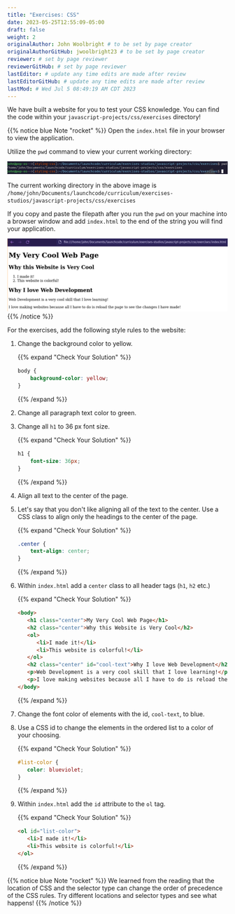 ```yaml
---
title: "Exercises: CSS"
date: 2023-05-25T12:55:09-05:00
draft: false
weight: 2
originalAuthor: John Woolbright # to be set by page creator
originalAuthorGitHub: jwoolbright23 # to be set by page creator
reviewer: # set by page reviewer
reviewerGitHub: # set by page reviewer
lastEditor: # update any time edits are made after review
lastEditorGitHub: # update any time edits are made after review
lastMod: # Wed Jul 5 08:49:19 AM CDT 2023
---
```


We have built a website for you to test your CSS knowledge. You can find the code within your `javascript-projects/css/exercises` directory!

{{% notice blue Note "rocket" %}}
Open the `index.html` file in your browser to view the application.

Utilize the `pwd` command to view your current working directory:

![Image of user entering the pwd to console](pictures/working-directory.png?classes=border)

The current working directory in the above image is `/home/john/Documents/launchcode/curriculum/exercises-studios/javascript-projects/css/exercises`

If you copy and paste the filepath after you run the `pwd` on your machine into a browser window and add `index.html` to the end of the string you will find your application.

![index-html file opened within browser window](pictures/index-html-browser.png?classes=border)
{{% /notice %}}

For the exercises, add the following style rules to the website:

1. Change the background color to yellow.

   {{% expand "Check Your Solution" %}}
   ```css
   body {
       background-color: yellow;
   }
   ```
   {{% /expand %}}

2. Change all paragraph text color to green.
3. Change all `h1` to 36 px font size.

   {{% expand "Check Your Solution" %}}
   ```css
   h1 {
       font-size: 36px;
   }
   ```
   {{% /expand %}}

4. Align all text to the center of the page.
5. Let's say that you don't like aligning all of the text to the center. Use a CSS class to align only the headings to the center of the page.

   {{% expand "Check Your Solution" %}}
   ```css
   .center {
       text-align: center;
   }
   ```
   {{% /expand %}}

6. Within `index.html` add a `center` class to all header tags (`h1`, `h2` etc.)

   {{% expand "Check Your Solution" %}}
   ```html
   <body>
      <h1 class="center">My Very Cool Web Page</h1>
      <h2 class="center">Why this Website is Very Cool</h2>
      <ol>
         <li>I made it!</li>
         <li>This website is colorful!</li>
      </ol>
      <h2 class="center" id="cool-text">Why I love Web Development</h2>
      <p>Web Development is a very cool skill that I love learning!</p>
      <p>I love making websites because all I have to do is reload the page to see the changes I have made!</p>
   </body>
   ```
   {{% /expand %}}

7. Change the font color of elements with the id, `cool-text`, to blue. 
8. Use a CSS id to change the elements in the ordered list to a color of your choosing.

   {{% expand "Check Your Solution" %}}
   ```css
   #list-color {
      color: blueviolet;
   }
   ```
   {{% /expand %}}

9. Within `index.html` add the `id` attribute to the `ol` tag.

   {{% expand "Check Your Solution" %}}
   ```html
   <ol id="list-color">
      <li>I made it!</li>
      <li>This website is colorful!</li>
   </ol>
   ```
   {{% /expand %}}

{{% notice blue Note "rocket" %}}
We learned from the reading that the location of CSS and the selector type can change the order of precedence of the CSS rules.
Try different locations and selector types and see what happens!
{{% /notice %}}